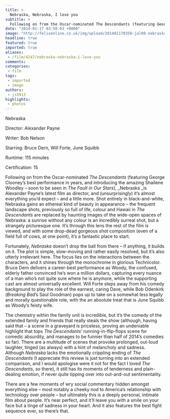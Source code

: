 ```yaml
---
title: >
  Nebraska, Nebraska, I love you
subtitle: >
  Following on from the Oscar-nominated The Descendants (featuring George Clooney’s best performance in years, and introducing the amazing Shailene Woodley – soon to be seen in The Fault in Our Stars), Nebraska is Alexander Payne’s latest film as director, and (unsurprisingly) it’s almost everything..
date: "2014-01-17 03:58:03 +0000"
image: "http://felixonline.co.uk/img/upload/201401170358-jal08-nebraska.jpeg"
headline: true
featured: true
imported: true
aliases:
 - /film/4247/nebraska-nebraska-i-love-you
comments:
categories:
 - film
tags:
 - imported
 - image
authors:
 - js5913
highlights:
 - photos
---
```


Nebraska

Director: Alexander Payne

Writer: Bob Nelson

Starring: Bruce Dern, Will Forte, June Squibb

Runtime: 115 minutes

Certification: 15

Following on from the Oscar-nominated _The Descendants_ (featuring George Clooney’s best performance in years, and introducing the amazing Shailene Woodley – soon to be seen in _The Fault in Our Stars_), _Nebraska _is Alexander Payne’s latest film as director, and (unsurprisingly) it’s almost everything you’d expect – and a little more. Shot entirely in black-and-white, Nebraska gains an ethereal kind of beauty in appearance – the frequent landscape shots, previously so full of life, colour and Hawaii in _The Descendants_ are replaced by haunting images of the wide-open spaces of Nebraska: a sunrise without any colour is an incredibly surreal shot, but a strangely picturesque one. It’s through this lens the rest of the film is viewed, and with some drop-dead gorgeous shot composition (even of a field full of cows, at one point), it’s a fantastic place to start.

Fortunately, _Nebraska_ doesn’t drop the ball from there – if anything, it builds on it. The plot is simple, slow-moving and rather easily resolved, but it’s also utterly irrelevant here. The focus lies on the interactions between the characters, and it shines through the monochrome in glorious Technicolor. Bruce Dern delivers a career-best performance as Woody, the confused, elderly father convinced he’s won a million dollars, capturing every nuance of a man who’s not quite sure where he is anymore, while the supporting cast are almost universally excellent. Will Forte steps away from his comedy background to play the role of the earnest, caring Dave, while Bob Odenkirk (_Breaking Bad_’s Saul Goodman) pops up to take on a somewhat less legally and morally questionable role, with the an absolute treat that is June Squibb as Woody’s feisty wife.

The chemistry within the family unit is incredible, but it’s the comedy of the extended family and friends that really steals the show (although, having said that – a scene in a graveyard is priceless, proving an undeniable highlight that tops _The Descendants_’ running-in-flip-flops scene for comedic absurdity, and manages to be funnier than half of 2014’s comedies so far). There are a multitude of scenes that provoke prolonged, out-loud laughter, tinged (as always) with a hint of melancholy and sadness. Although _Nebraska_ lacks the emotionally crippling ending of _The Descendants_ (I appreciate this review is just turning into an extended comparison, and I would apologise were it not for the fact I loved _The Descendants_, so there), it still has its moments of tenderness and plain-dealing emotion, if never quite tipping over into out-and-out sentimentality.

There are a few moments of wry social commentary hidden amongst everything else – most notably a cheeky nod to America’s relationship with technology over people – but ultimately this is a deeply personal, intimate film about people. It’s near perfect, and it’ll leave you with a smile on your face but a tinge of sadness in your heart. And it also features the best fight sequence ever, so there’s that.
